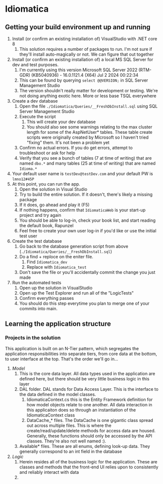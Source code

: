 # Idiomatica

## Getting your build environment up and running

1. Install (or confirm an existing installation of) VisualStudio with .NET core 8 
    1. This solution requires a number of packages to run. I'm not sure if they'll install auto-magically or not. We can figure that out together
2. Install (or confirm an existing installation of) a local MS SQL Server for dev and test purposes.
    1. I'm currently using this version Microsoft SQL Server 2022 (RTM-GDR) (KB5040936) - 16.0.1121.4 (X64)   Jul  2 2024 00:22:34 
    2. This can be found by querying `select @@VERSION;` in SQL Server Management Studio
    3. The version shouldn't really matter for development or testing. We're not doing anything exotic here. More or less base TSQL everywhere
3. Create a dev database
    1. Open the file `./Idiomatica/Queries/__FreshDbInstall.sql` using SQL Server Management Studio
    2. Execute the script
        1. This will create your dev database
        2. You should also see some warnings relating to the max cluster length for some of the AspNetUser* tables. These table create scripts were originally created by Microsoft so I haven't tried "fixing" them. It's not been a problem yet
    3. Confirm no actual errors. If you do get errors, attempt to troubleshoot or ask for help
    4. Verify that you see a bunch of tables (7 at time of writing) that are named `dbo.*` and many tables (25 at time of writing) that are named `Idioma.*`
4. Your default user name is `testDev@testDev.com` and your default PW is `lmno12#45P`
5. At this point, you can run the app. 
    1. Open the solution in Visual Studio
    2. Try to build the entire solution. If it doesn't, there's likely a missing package
    3. If it does, go ahead and play it (F5)
    4. If nothing happens, confirm that `IdiomaticaWeb` is your start-up project and try again
    5. You should be able to log-in, check your book list, and start reading the default book, Rapunzel
    6. Feel free to create your own user log-in if you'd like or use the initial test user
6. Create the test database
    1. Go back to the database generation script from above (`./Idiomatica/Queries/__FreshDbInstall.sql`)
    2. Do a find + reploce on the eniter file.
        1. Find `Idiomatica_dev`
        2. Replace with `Idiomatica_test`
    3. Don't save the file or you'll accidentally commit the change you just made
7. Run the automated tests
    1. Open up the solution in VisualStudio
    2. Open up the Test Explorer and run all of the "LogicTests"
    3. Confirm everything passes
    4. You should do this step everytime you plan to merge one of your commits into main.

## Learning the application structure

### Projects in the solution

This application is built on an N-Tier pattern, which segregates the application responsibilities into separate tiers, from core data at the bottom, to user interface at the top. That's the order we'll go in...

1. *Model* 
    1. This is the core data layer. All data types used in the application are defined here, but there should be very little business logic in this layer
    2. DAL folder. DAL stands for Data Access Layer. This is the interface to the data defined in the model classes.
        1. IdiomaticaContext.cs this is the Entity Framework definition for how model objects relate to one another. All data interaction in this applicaiton does so through an instantiation of the IdiomaticaContext class
        2. DataCache_\* files. The DataCache is one gigantic class spread out across multiple files. This is where the create/read/update/delete methods for access data are housed. Generally, these functions should only be accessed by the API classes. They're also not well named :).
    3. Available\* files. These are all enums, defining look-up data. They generally correspond to an int field in the database
2. *Logic*
    1. Herein resides all of the business logic for the application. These are classes and methods that the front-end UI relies upon to consistently and reliably interact with data
    2. 